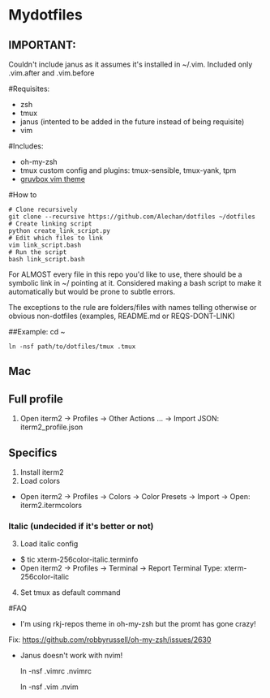 # Mydotfiles
## IMPORTANT:
Couldn't include janus as it assumes it's installed in ~/.vim. Included
only .vim.after and .vim.before

#Requisites:
- zsh
- tmux
- janus (intented to be added in the future instead of being requisite)
- vim 

#Includes:
- oh-my-zsh
- tmux custom config and plugins: tmux-sensible, tmux-yank, tpm
- [gruvbox vim theme](https://github.com/morhetz/gruvbox)

#How to

    # Clone recursively
    git clone --recursive https://github.com/Alechan/dotfiles ~/dotfiles
    # Create linking script
    python create_link_script.py
    # Edit which files to link
    vim link_script.bash
    # Run the script
    bash link_script.bash


For ALMOST every file in this repo you'd like to use, there should be a
symbolic link in ~/ pointing at it. Considered making a bash script to
make it automatically but would be prone to subtle errors.

The exceptions to the rule are folders/files with names telling otherwise or obvious non-dotfiles (examples, README.md or REQS-DONT-LINK)

##Example:
    cd ~

    ln -nsf path/to/dotfiles/tmux .tmux

## Mac

## Full profile
1. Open iterm2 -> Profiles -> Other Actions ... -> Import JSON:
  iterm2_profile.json

## Specifics
1. Install iterm2
2. Load colors
  * Open iterm2 -> Profiles -> Colors -> Color Presets -> Import -> Open:
    iterm2.itermcolors

### Italic (undecided if it's better or not)

3. Load italic config
  * $ tic xterm-256color-italic.terminfo
  * Open iterm2 -> Profiles -> Terminal -> Report Terminal Type:
     xterm-256color-italic
4) Set tmux as default command

#FAQ
- I'm using rkj-repos theme in oh-my-zsh but the promt has gone crazy!

Fix: https://github.com/robbyrussell/oh-my-zsh/issues/2630

- Janus doesn't work with nvim!

    ln -nsf .vimrc .nvimrc

    ln -nsf .vim .nvim

